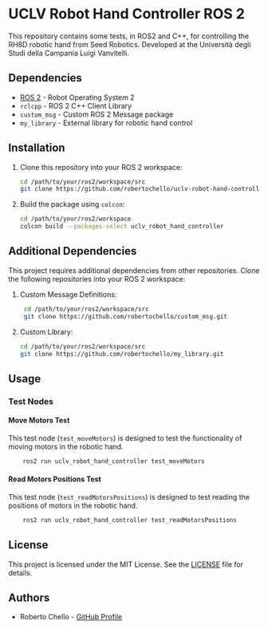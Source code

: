 # UCLV Robot Hand Controller ROS 2


This repository contains some tests, in ROS2 and C++, for controlling the RH8D robotic hand from Seed Robotics. Developed at the Università degli Studi della Campania Luigi Vanvitelli.

## Dependencies

- [ROS 2](https://index.ros.org/doc/ros2/) - Robot Operating System 2
- `rclcpp` - ROS 2 C++ Client Library
- `custom_msg` - Custom ROS 2 Message package
- `my_library` - External library for robotic hand control

## Installation

1. Clone this repository into your ROS 2 workspace:
   ```bash
   cd /path/to/your/ros2/workspace/src
   git clone https://github.com/robertochello/uclv-robot-hand-controller-ros2.git
   ```
2. Build the package using `colcon`:
    ```bash
    cd /path/to/your/ros2/workspace
    colcon build --packages-select uclv_robot_hand_controller
    ```
## Additional Dependencies

This project requires additional dependencies from other repositories. Clone the following repositories into your ROS 2 workspace:

1. Custom Message Definitions:
   ```bash
    cd /path/to/your/ros2/workspace/src
    git clone https://github.com/robertochello/custom_msg.git
    ```
2. Custom Library:
    ```bash
    cd /path/to/your/ros2/workspace/src
    git clone https://github.com/robertochello/my_library.git
    ```

## Usage

### Test Nodes

#### Move Motors Test

This test node (`test_moveMotors`) is designed to test the functionality of moving motors in the robotic hand.

```bash
    ros2 run uclv_robot_hand_controller test_moveMotors
```

#### Read Motors Positions Test

This test node (`test_readMotorsPositions`) is designed to test reading the positions of motors in the robotic hand.
```bash
    ros2 run uclv_robot_hand_controller test_readMotorsPositions
```

## License

This project is licensed under the MIT License. See the [LICENSE](LICENSE) file for details.

## Authors

- Roberto Chello - [GitHub Profile](https://github.com/robertochello)
